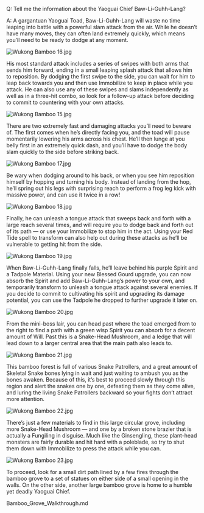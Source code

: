 Q: Tell me the information about the Yaoguai Chief Baw-Li-Guhh-Lang?

A:
A gargantuan Yaoguai Toad, Baw-Li-Guhh-Lang will waste no time leaping into battle with a powerful slam attack from the air. While he doesn’t have many moves, they can often land extremely quickly, which means you’ll need to be ready to dodge at any moment. 

![Wukong Bamboo 16.jpg](https://oyster.ignimgs.com/mediawiki/apis.ign.com/black-myth-wukong/b/b5/Wukong_Bamboo_16.jpg)

His most standard attack includes a series of swipes with both arms that sends him forward, ending in a small leaping splash attack that allows him to reposition. By dodging the first swipe to the side, you can wait for him to leap back towards you and then use Immobilize to keep in place while you attack. He can also use any of these swipes and slams independently as well as in a three-hit combo, so look for a follow-up attack before deciding to commit to countering with your own attacks. 

![Wukong Bamboo 15.jpg](https://oyster.ignimgs.com/mediawiki/apis.ign.com/black-myth-wukong/0/0c/Wukong_Bamboo_15.jpg)

There are two extremely fast and damaging attacks you’ll need to beware of. The first comes when he’s directly facing you, and the toad will pause momentarily lowering his arms across his chest. He’ll then lunge at you belly first in an extremely quick dash, and you’ll have to dodge the body slam quickly to the side before striking back. 

![Wukong Bamboo 17.jpg](https://oyster.ignimgs.com/mediawiki/apis.ign.com/black-myth-wukong/a/a3/Wukong_Bamboo_17.jpg)

Be wary when dodging around to his back, or when you see him reposition himself by hopping and turning his body. Instead of landing from the hop, he’ll spring out his legs with surprising reach to perform a frog leg kick with massive power, and can use it twice in a row! 

![Wukong Bamboo 18.jpg](https://oyster.ignimgs.com/mediawiki/apis.ign.com/black-myth-wukong/3/3b/Wukong_Bamboo_18.jpg)

Finally, he can unleash a tongue attack that sweeps back and forth with a large reach several times, and will require you to dodge back and forth out of its path — or use your Immobilize to stop him in the act. Using your Red Tide spell to transform can also help out during these attacks as he’ll be vulnerable to getting hit from the side. 

![Wukong Bamboo 19.jpg](https://oyster.ignimgs.com/mediawiki/apis.ign.com/black-myth-wukong/a/a5/Wukong_Bamboo_19.jpg)

When Baw-Li-Guhh-Lang finally falls, he’ll leave behind his purple Spirit and a Tadpole Material. Using your new Blessed Gourd upgrade, you can now absorb the Spirit and add Baw-Li-Guhh-Lang’s power to your own, and temporarily transform to unleash a tongue attack against several enemies. If you decide to commit to cultivating his spirit and upgrading its damage potential, you can use the Tadpole he dropped to further upgrade it later on. 

![Wukong Bamboo 20.jpg](https://oyster.ignimgs.com/mediawiki/apis.ign.com/black-myth-wukong/5/5f/Wukong_Bamboo_20.jpg)

From the mini-boss lair, you can head past where the toad emerged from to the right to find a path with a green wisp Spirit you can absorb for a decent amount of Will. Past this is a Snake-Head Mushroom, and a ledge that will lead down to a larger central area that the main path also leads to. 

![Wukong Bamboo 21.jpg](https://oyster.ignimgs.com/mediawiki/apis.ign.com/black-myth-wukong/3/3d/Wukong_Bamboo_21.jpg)

This bamboo forest is full of various Snake Patrollers, and a great amount of Skeletal Snake bones lying in wait and just waiting to ambush you as the bones awaken. Because of this, it’s best to proceed slowly through this region and alert the snakes one by one, defeating them as they come alive, and luring the living Snake Patrollers backward so your fights don’t attract more attention. 

![Wukong Bamboo 22.jpg](https://oyster.ignimgs.com/mediawiki/apis.ign.com/black-myth-wukong/3/3f/Wukong_Bamboo_22.jpg)

There’s just a few materials to find in this large circular grove, including more Snake-Head Mushroom — and one by a broken stone brazier that is actually a Fungiling in disguise. Much like the Ginsengling, these plant-head monsters are fairly durable and hit hard with a poleblade, so try to shut them down with Immobilize to press the attack while you can. 

![Wukong Bamboo 23.jpg](https://oyster.ignimgs.com/mediawiki/apis.ign.com/black-myth-wukong/5/54/Wukong_Bamboo_23.jpg)

To proceed, look for a small dirt path lined by a few fires through the bamboo grove to a set of statues on either side of a small opening in the walls. On the other side, another large bamboo grove is home to a humble yet deadly Yaoguai Chief. 

Bamboo_Grove_Walkthrough.md